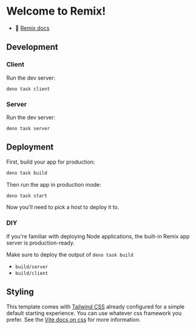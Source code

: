 # Welcome to Remix!

- 📖 [Remix docs](https://remix.run/docs)

## Development

### Client

Run the dev server:

```shellscript
deno task client
```

### Server

Run the dev server:

```shellscript
deno task server
```

## Deployment

First, build your app for production:

```sh
deno task build
```

Then run the app in production mode:

```sh
deno task start
```

Now you'll need to pick a host to deploy it to.

### DIY

If you're familiar with deploying Node applications, the built-in Remix app server is production-ready.

Make sure to deploy the output of `deno task build`

- `build/server`
- `build/client`

## Styling

This template comes with [Tailwind CSS](https://tailwindcss.com/) already configured for a simple default starting experience. You can use whatever css framework you prefer. See the [Vite docs on css](https://vitejs.dev/guide/features.html#css) for more information.
